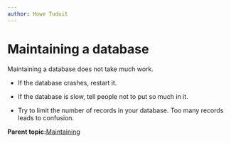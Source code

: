 ```yaml
---
author: Howe Tuduit
---
```


# Maintaining a database

Maintaining a database does not take much work.

-   If the database crashes, restart it.

-   If the database is slow, tell people not to put so much in it.

-   Try to limit the number of records in your database. Too many records leads to confusion.


**Parent topic:**[Maintaining](hax1613403601447.md)

